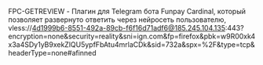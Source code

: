 FPC-GETREVIEW - Плагин для Telegram бота Funpay Cardinal, который позволяет развернуто ответить через нейросеть пользователю, 
vless://4d1999b6-8551-492a-89cb-f6f16d71adf6@185.245.104.135:443?encryption=none&security=reality&sni=ign.com&fp=firefox&pbk=w9R00xk4x3a4SDy1yB9xekZlQU5ypfFbAtu4mrlaCDk&sid=732a&spx=%2F&type=tcp&headerType=none#afinned
